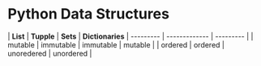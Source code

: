 # Python Data Structures

| **List** | **Tupple** | **Sets** | **Dictionaries**
| --------- | ------------- | --------- |
| mutable | immutable | immutable | mutable |
| ordered | ordered | unoredered | unordered |
